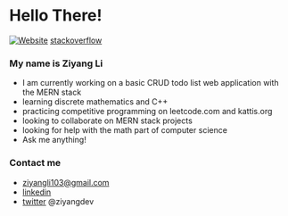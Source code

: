 # Hello There!
[![Website](https://img.shields.io/website?down_color=red&down_message=offline&up_color=success&up_message=online&url=https%3A%2F%2Fziyang.dev)](https://ziyang.dev)
[stackoverflow](https://img.shields.io/stackexchange/stackoverflow/r/10630795?color=blue)
### My name is Ziyang Li

- I am currently working on a basic CRUD todo list web application with the MERN stack
- learning discrete mathematics and C++
- practicing competitive programming on leetcode.com and kattis.org
- looking to collaborate on MERN stack projects
- looking for help with the math part of computer science
- Ask me anything!

### Contact me

- ziyangli103@gmail.com
- [linkedin](https://www.linkedin.com/in/ziyangg/)
- [twitter](https://twitter.com/ziyangdev) @ziyangdev
